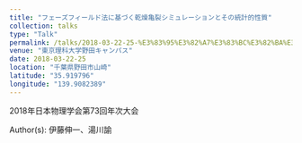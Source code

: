 ```yaml
---
title: "フェーズフィールド法に基づく乾燥亀裂シミュレーションとその統計的性質"
collection: talks
type: "Talk"
permalink: /talks/2018-03-22-25-%E3%83%95%E3%82%A7%E3%83%BC%E3%82%BA%E3%83%95%E3%82%A3%E3%83%BC%E3%83%AB%E3%83%89%E6%B3%95%E3%81%AB%E5%9F%BA%E3%81%A5%E3%81%8F%E4%B9%BE%E7%87%A5%E4%BA%80%E8%A3%82%E3%82%B7%E3%83%9F
venue: "東京理科大学野田キャンパス"
date: 2018-03-22-25
location: "千葉県野田市山崎"
latitude: "35.919796"
longitude: "139.9082389"
---
```


2018年日本物理学会第73回年次大会

Author(s): 伊藤伸一、湯川諭
